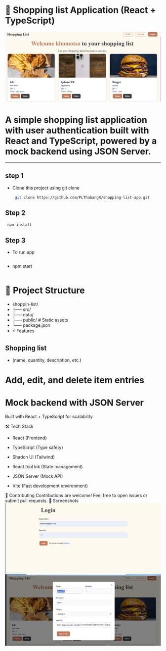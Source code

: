 # 📌 Shopping list Application (React + TypeScript)

![Dashboard Screenshot](https://github.com/PLThabangR/shopping-list-app/blob/main/public/home_page.png)


# A simple shopping list application with user authentication built with **React** and **TypeScript**, powered by a mock backend using **JSON Server**.

---
## step 1
- Clone this project using git clone 
  ```sh
   git clone https://github.com/PLThabangR/shopping-list-app.git
   ```

## Step 2 
```sh
 npm install
 ``` 
## Step 3 
- To run app
  ```sh
- npm start
   ``` 

# 📂 Project Structure

- shoppin-list/
- ├── src/          
- ├── data/        
- ├── public/       # Static assets
- └── package.json
- ⚡ Features
## Shopping list 
- (name, quantity, description, etc.)

# Add, edit, and delete item entries

# Mock backend with JSON Server 

Built with React + TypeScript for scalability

🛠️ Tech Stack
- React (Frontend)

- TypeScript (Type safety)
- Shadcn UI (Tailwind)
- React tool kik (State management)
- JSON Server (Mock API)
- Vite (Fast development environment)


🤝 Contributing
Contributions are welcome! Feel free to open issues or submit pull requests.
📸 Screenshots
![Dashboard Screenshot](https://github.com/PLThabangR/shopping-list-app/blob/main/public/login.png)
![Dashboard Screenshot](https://github.com/PLThabangR/shopping-list-app/blob/main/public/edit_page.png)

